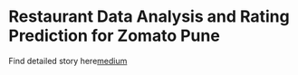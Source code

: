 # Restaurant Data Analysis and Rating Prediction for Zomato Pune

Find detailed story here[medium](https://medium.com/@vinod.jagtap/restaurant-data-analysis-and-rating-prediction-for-zomato-pune-b3781a6fd13b)